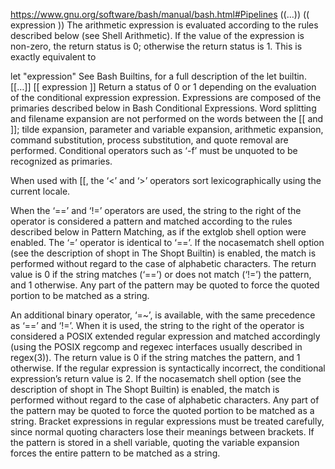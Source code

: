 https://www.gnu.org/software/bash/manual/bash.html#Pipelines
((…))
(( expression ))
The arithmetic expression is evaluated according to the rules described below (see Shell Arithmetic). If the value of the expression is non-zero, the return status is 0; otherwise the return status is 1. This is exactly equivalent to

let "expression"
See Bash Builtins, for a full description of the let builtin.
[[…]]
[[ expression ]]
Return a status of 0 or 1 depending on the evaluation of the conditional expression expression. Expressions are composed of the primaries described below in Bash Conditional Expressions. Word splitting and filename expansion are not performed on the words between the [[ and ]]; tilde expansion, parameter and variable expansion, arithmetic expansion, command substitution, process substitution, and quote removal are performed. Conditional operators such as ‘-f’ must be unquoted to be recognized as primaries.

When used with [[, the ‘<’ and ‘>’ operators sort lexicographically using the current locale.

When the ‘==’ and ‘!=’ operators are used, the string to the right of the operator is considered a pattern and matched according to the rules described below in Pattern Matching, as if the extglob shell option were enabled. The ‘=’ operator is identical to ‘==’. If the nocasematch shell option (see the description of shopt in The Shopt Builtin) is enabled, the match is performed without regard to the case of alphabetic characters. The return value is 0 if the string matches (‘==’) or does not match (‘!=’) the pattern, and 1 otherwise. Any part of the pattern may be quoted to force the quoted portion to be matched as a string.

An additional binary operator, ‘=~’, is available, with the same precedence as ‘==’ and ‘!=’. When it is used, the string to the right of the operator is considered a POSIX extended regular expression and matched accordingly (using the POSIX regcomp and regexec interfaces usually described in regex(3)). The return value is 0 if the string matches the pattern, and 1 otherwise. If the regular expression is syntactically incorrect, the conditional expression’s return value is 2. If the nocasematch shell option (see the description of shopt in The Shopt Builtin) is enabled, the match is performed without regard to the case of alphabetic characters. Any part of the pattern may be quoted to force the quoted portion to be matched as a string. Bracket expressions in regular expressions must be treated carefully, since normal quoting characters lose their meanings between brackets. If the pattern is stored in a shell variable, quoting the variable expansion forces the entire pattern to be matched as a string.

